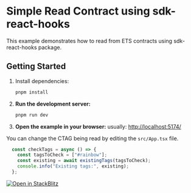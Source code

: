 # Simple Read Contract using sdk-react-hooks

This example demonstrates how to read from ETS contracts using sdk-react-hooks package.

## Getting Started

1. Install dependencies:

   ```bash
   pnpm install
   ```

2. **Run the development server:**

   ```bash
   pnpm run dev
   ```

3. **Open the example in your browser:**
usually: [http://localhost:5174/](http://localhost:5174/)

You can change the CTAG being read by editing the `src/App.tsx` file.

```typescript
  const checkTags = async () => {
    const tagsToCheck = ["#rainbow"];
    const existing = await existingTags(tagsToCheck);
    console.info("Existing tags:", existing);
  };
```

[![Open in StackBlitz](https://developer.stackblitz.com/img/open_in_stackblitz.svg)](https://stackblitz.com/github/ethereum-tag-service/ets/tree/main/examples/sdk-react-hooks/read-contract)
